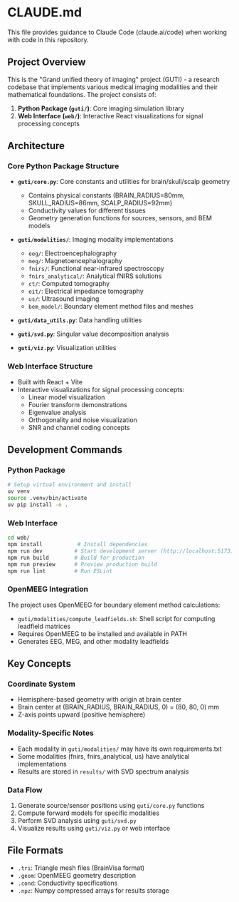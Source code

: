 # CLAUDE.md

This file provides guidance to Claude Code (claude.ai/code) when working with code in this repository.

## Project Overview

This is the "Grand unified theory of imaging" project (GUTI) - a research codebase that implements various medical imaging modalities and their mathematical foundations. The project consists of:

1. **Python Package (`guti/`)**: Core imaging simulation library
2. **Web Interface (`web/`)**: Interactive React visualizations for signal processing concepts

## Architecture

### Core Python Package Structure

- **`guti/core.py`**: Core constants and utilities for brain/skull/scalp geometry
  - Contains physical constants (BRAIN_RADIUS=80mm, SKULL_RADIUS=86mm, SCALP_RADIUS=92mm)
  - Conductivity values for different tissues
  - Geometry generation functions for sources, sensors, and BEM models

- **`guti/modalities/`**: Imaging modality implementations
  - `eeg/`: Electroencephalography
  - `meg/`: Magnetoencephalography  
  - `fnirs/`: Functional near-infrared spectroscopy
  - `fnirs_analytical/`: Analytical fNIRS solutions
  - `ct/`: Computed tomography
  - `eit/`: Electrical impedance tomography
  - `us/`: Ultrasound imaging
  - `bem_model/`: Boundary element method files and meshes

- **`guti/data_utils.py`**: Data handling utilities
- **`guti/svd.py`**: Singular value decomposition analysis
- **`guti/viz.py`**: Visualization utilities

### Web Interface Structure

- Built with React + Vite
- Interactive visualizations for signal processing concepts:
  - Linear model visualization
  - Fourier transform demonstrations
  - Eigenvalue analysis
  - Orthogonality and noise visualization
  - SNR and channel coding concepts

## Development Commands

### Python Package
```bash
# Setup virtual environment and install
uv venv
source .venv/bin/activate
uv pip install -e .
```

### Web Interface
```bash
cd web/
npm install           # Install dependencies
npm run dev          # Start development server (http://localhost:5173)
npm run build        # Build for production
npm run preview      # Preview production build
npm run lint         # Run ESLint
```

### OpenMEEG Integration
The project uses OpenMEEG for boundary element method calculations:
- `guti/modalities/compute_leadfields.sh`: Shell script for computing leadfield matrices
- Requires OpenMEEG to be installed and available in PATH
- Generates EEG, MEG, and other modality leadfields

## Key Concepts

### Coordinate System
- Hemisphere-based geometry with origin at brain center
- Brain center at (BRAIN_RADIUS, BRAIN_RADIUS, 0) = (80, 80, 0) mm
- Z-axis points upward (positive hemisphere)

### Modality-Specific Notes
- Each modality in `guti/modalities/` may have its own requirements.txt
- Some modalities (fnirs, fnirs_analytical, us) have analytical implementations
- Results are stored in `results/` with SVD spectrum analysis

### Data Flow
1. Generate source/sensor positions using `guti/core.py` functions
2. Compute forward models for specific modalities
3. Perform SVD analysis using `guti/svd.py`
4. Visualize results using `guti/viz.py` or web interface

## File Formats
- `.tri`: Triangle mesh files (BrainVisa format)
- `.geom`: OpenMEEG geometry description
- `.cond`: Conductivity specifications
- `.npz`: Numpy compressed arrays for results storage